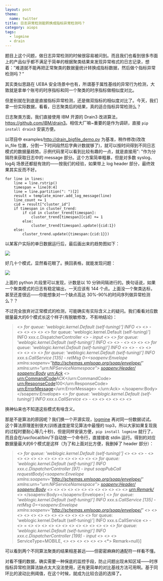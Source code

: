 ```yaml
---
layout: post
theme:
  name: twitter
title: 日志异常检测能转换成指标异常检测吗？
category: aiops
tags:
  - logmine
  - drain
---
```


题目上这个问题，做日志异常检测的时候很容易被问到。而且我们也看到很多市面上的产品似乎都不满足于简单的根据聚类结果来发现异常格式的日志记录，想着：”难道就不能再把正常聚类的数据量统计转换成指标数据，然后做个指标异常检测吗？“

其实类似思路在 UEBA 安全场景中也有，所谓基于属性基线的异常行为检测，大致就是拿单个账号的时序指标和同一个聚类的时序指标做相似度对比。

但差别就在到底是直接指标异常检测，还是做双指标的相似度对比了。今天，我们拿一份实际数据，看看，日志聚类后的结果，真的适合指标异常检测么？

日志聚类方面，我们直接使用 IBM 开源的 Drain3 改进算法，<https://github.com/IBM/drain3>。相信大厂嘛~重要的是作为调研，直接 `pip install drain3` 安装方便。

以项目中 examples/http://drain_bigfile_demo.py 为基准，稍作修改(改改 in_file 位置，分割一下时间段然后字典计数就够了)，就可以按时间得到不同日志模式的数据量趋势。示例代码里可以看到比较有趣的一点，就是直接用": "作为分隔符来获取日志中的 message 部分。这个方案简单粗暴，但是对多数 syslog、log4j 场景还都挺有效的——按我们的经验，如果带上 log header 部分，最终效果其实反而不好。

```
for line in lines:
    line = line.rstrip()
    timespan = line[0:4]
    line = line.partition(": ")[2]
    result = template_miner.add_log_message(line)
    line_count += 1
    cid = result["cluster_id"]
    if timespan in cluster_trend:
        if cid in cluster_trend[timespan]:
            cluster_trend[timespan][cid] += 1
        else:
            cluster_trend[timespan].update({cid:1})
    else:
        cluster_trend.update({timespan:{cid:1}})
```

以某客户实际的单日数据运行后，最后画出来的趋势图如下：

![](https://pic1.zhimg.com/v2-fb10730122439f2520e4af4e23afbfa4_r.jpg)

好几十个模式，显然看花眼了。换回表格，就能发现问题：

![](https://pic3.zhimg.com/v2-f4a0a17116d84b29df3c49dfe73b4c46_r.jpg)

上面的 python 片段里可以发现，计数是以 10 分钟间隔进行的。换句话说，如果一个聚类模式的日志有稳定输出，一天应该有 144 个点。上面没一个聚类达标，甚至还差很远——你能想象对一个缺点高达 30%-90%的时间序列做异常检测么？？

不过完全放弃对正常模式的检测，可能确实有实际含义上的疑问。我们看看对应数据量最大的6个模式长这个样子(有脱敏修改，不影响结论)：

> <*> for queue: 'weblogic.kernel.Default (self-tuning)'] INFO <*> <*> - <*> <*> <*> <*>
> <*> for queue: 'weblogic.kernel.Default (self-tuning)'] INFO xxx.c.DispatcherController <*> - input <*>
> <*> for queue: 'weblogic.kernel.Default (self-tuning)'] INFO <*> <*> - <*> <*> <*>
> <*> for queue: 'weblogic.kernel.Default (self-tuning)'] INFO <*> <*> - <*> <*> <*> <*> <*>
> <*> for queue: 'weblogic.kernel.Default (self-tuning)'] INFO xxx.s.CallService [135] - retMsg 0=<?xml version="1.0" encoding="UTF-8"?><soapenv:Envelope xmlns:soapenv="http://schemas.xmlsoap.org/soap/envelope/" xmlns:urn="urn:NPServiceNamespace"> <soapenv:Header/> <soapenv:Body> <urn:Ack> <*> <urn:CommandCode>ACK</urn:CommandCode> <urn:ResponseCode>100</urn:ResponseCode> <urn:ErrorMessage></urn:ErrorMessage> </urn:Ack> </soapenv:Body></soapenv:Envelope>
> <*> for queue: 'weblogic.kernel.Default (self-tuning)'] INFO xxx.s.CallService <*> - <*> <*> <*> <*> <*> <*>

换神仙来也不知道这些模式有啥含义。

那是不是算法的原因呢？我们换一个开源实现，[logmine](https://github.com/trungdq88/logmine) 再对同一份数据试试。这个算法原理差别很大(训练速度是常见算法中最慢的 top3，所以大家如果复现我的过程时要耐心等几十秒)，但是同样安装方便，`pip install logmine` 就行了，而且会在/usr/local/bin/下自动放一个命令行，直接接收 stdin 运行。得到的对应数据量最大的6个模式是这样（为了和上面对比方便，我删掉了 header 部分）：

> <*> for queue: 'weblogic.kernel.Default (self-tuning)'] <*> <*> <*> - <*> <*> <*> <*> <*> <*> <*> <*> <*> <*> <*> <*>
> <*> for queue: 'weblogic.kernel.Default (self-tuning)'] INFO xxx.c.DispatcherController [97] - input soapPubCall requestBody[<?xml version="1.0" encoding="UTF-8"?><soapenv:Envelope xmlns:soapenv="http://schemas.xmlsoap.org/soap/envelope/" xmlns:urn="urn:NPServiceNamespace"> <soapenv:Header/> <soapenv:Body> <*> <*> <*> <*> <*> <*> <*> <*> <*> <*> <*> <*> <urn:Remark/> <*> </soapenv:Body></soapenv:Envelope>]
> <*> for queue: 'weblogic.kernel.Default (self-tuning)'] INFO xxx.s.CallService [135] - retMsg 0=<?xml version="1.0" encoding="UTF-8"?><soapenv:Envelope xmlns:soapenv="http://schemas.xmlsoap.org/soap/envelope/" <*> <*> <*> <*> <*> <*> <*> <*> <*> <*> <*> <*>
> <*> for queue: 'weblogic.kernel.Default (self-tuning)'] INFO xxx.s.CallService <*> - <*> = <*> <*> <*> <*> <*> <*> <*> <*> <*> <*> <*> <*>
> <*> for queue: 'weblogic.kernel.Default (self-tuning)'] INFO xxx.c.DispatcherController [199] - input <*> <*> <*> ServiceType=MOBILE, <*> <*> <*> <*> <*> <*> <*> Remark=null}]

可以看到两个不同算法聚类的结果相差甚远——但密密麻麻的通配符一样看不懂。

对看不懂的数据，确实需要一种保底的监控手段，防止问题出现未知区域——时序指标异常检测算法缺点太大没法使用，还有更简单的对比基线方法可用啊。基于同环比的波动比例阈值，在这个时候，就成为比较合适的选择了。

